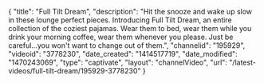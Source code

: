 {
    "title": "Full Tilt Dream",
    "description": "Hit the snooze and wake up slow in these lounge perfect pieces. Introducing Full Tilt Dream, an entire collection of the coziest pajamas. Wear them to bed, wear them while you drink your morning coffee, wear them whenever you please. Just be careful...you won't want to change out of them.",
    "channelid": "195929",
    "videoid": "3778230",
    "date_created": "1414517719",
    "date_modified": "1470243069",
    "type": "captivate",
    "layout": "channelVideo",
    "url": "\/latest-videos\/full-tilt-dream\/195929-3778230"
}